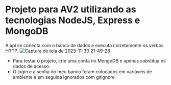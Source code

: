 # Projeto para AV2 utilizando as tecnologias NodeJS, Express e MongoDB

A api se conecta com o banco de dados e executa corretamente os verbos HTTP.
![Captura de tela de 2023-11-30 21-49-28](https://github.com/AthosGustavo/api-node-mongo-uninassau/assets/112649935/e8714f07-4422-4812-a32b-d3b1be70d488)


 - Para testar o projeto, crie uma conta no MongoDB e apenas substitua os dados de acesso.
 - O login e a senha do meu banco foram colocados em variáveis de ambiente e em seguida ignorados com gitignore
